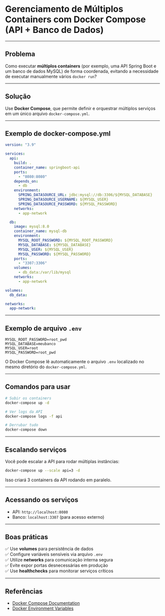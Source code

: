 # Gerenciamento de Múltiplos Containers com Docker Compose (API + Banco de Dados)

---

## Problema
Como executar **múltiplos containers** (por exemplo, uma API Spring Boot e um banco de dados MySQL) de forma coordenada, evitando a necessidade de executar manualmente vários `docker run`?

---

## Solução
Use **Docker Compose**, que permite definir e orquestrar múltiplos serviços em um único arquivo `docker-compose.yml`.

---

## Exemplo de docker-compose.yml
```yaml
version: "3.9"

services:
  api:
    build: .
    container_name: springboot-api
    ports:
      - "8080:8080"
    depends_on:
      - db
    environment:
      SPRING_DATASOURCE_URL: jdbc:mysql://db:3306/${MYSQL_DATABASE}
      SPRING_DATASOURCE_USERNAME: ${MYSQL_USER}
      SPRING_DATASOURCE_PASSWORD: ${MYSQL_PASSWORD}
    networks:
      - app-network

  db:
    image: mysql:8.0
    container_name: mysql-db
    environment:
      MYSQL_ROOT_PASSWORD: ${MYSQL_ROOT_PASSWORD}
      MYSQL_DATABASE: ${MYSQL_DATABASE}
      MYSQL_USER: ${MYSQL_USER}
      MYSQL_PASSWORD: ${MYSQL_PASSWORD}
    ports:
      - "3307:3306"
    volumes:
      - db_data:/var/lib/mysql
    networks:
      - app-network

volumes:
  db_data:

networks:
  app-network:
```

---

## Exemplo de arquivo `.env`
```env
MYSQL_ROOT_PASSWORD=root_pwd
MYSQL_DATABASE=meubanco
MYSQL_USER=root
MYSQL_PASSWORD=root_pwd
```

O Docker Compose lê automaticamente o arquivo `.env` localizado no mesmo diretório do `docker-compose.yml`.

---

## Comandos para usar
```bash
# Subir os containers
docker-compose up -d

# Ver logs da API
docker-compose logs -f api

# Derrubar tudo
docker-compose down
```

---

## Escalando serviços
Você pode escalar a API para rodar múltiplas instâncias:
```bash
docker-compose up --scale api=3 -d
```
Isso criará 3 containers da API rodando em paralelo.

---

## Acessando os serviços
- API: `http://localhost:8080`
- Banco: `localhost:3307` (para acesso externo)

---

## Boas práticas
✅ Use **volumes** para persistência de dados  
✅ Configure variáveis sensíveis via arquivo `.env`  
✅ Utilize **networks** para comunicação interna segura  
✅ Evite expor portas desnecessárias em produção  
✅ Use **healthchecks** para monitorar serviços críticos  

---

## Referências
- [Docker Compose Documentation](https://docs.docker.com/compose/)
- [Docker Environment Variables](https://docs.docker.com/compose/environment-variables/)